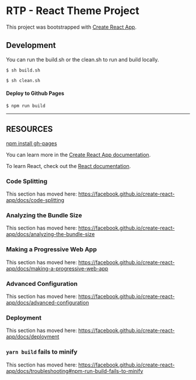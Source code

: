 # RTP - React Theme Project 

This project was bootstrapped with [Create React App](https://github.com/facebook/create-react-app).


## Development
You can run the build.sh or the clean.sh to run and build locally. 

```
$ sh build.sh 
```
```
$ sh clean.sh 
```

#### Deploy to Github Pages 
```
$ npm run build  
```


---
## RESOURCES

[npm install gh-pages ](https://www.npmjs.com/package/gh-pages)

You can learn more in the [Create React App documentation](https://facebook.github.io/create-react-app/docs/getting-started).

To learn React, check out the [React documentation](https://reactjs.org/).

### Code Splitting

This section has moved here: https://facebook.github.io/create-react-app/docs/code-splitting

### Analyzing the Bundle Size

This section has moved here: https://facebook.github.io/create-react-app/docs/analyzing-the-bundle-size

### Making a Progressive Web App

This section has moved here: https://facebook.github.io/create-react-app/docs/making-a-progressive-web-app

### Advanced Configuration

This section has moved here: https://facebook.github.io/create-react-app/docs/advanced-configuration

### Deployment

This section has moved here: https://facebook.github.io/create-react-app/docs/deployment

### `yarn build` fails to minify

This section has moved here: https://facebook.github.io/create-react-app/docs/troubleshooting#npm-run-build-fails-to-minify
